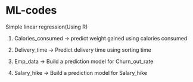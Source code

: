 # ML-codes
Simple linear regression(Using R)

1) Calories_consumed -> predict weight gained using calories consumed

2) Delivery_time -> Predict delivery time using sorting time 

3) Emp_data -> Build a prediction model for Churn_out_rate 

4) Salary_hike -> Build a prediction model for Salary_hike




